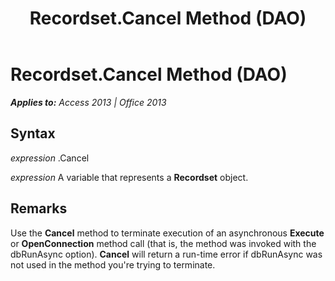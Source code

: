 ﻿---
title: Recordset.Cancel Method (DAO)
TOCTitle: Cancel Method
ms:assetid: 89acfbf1-b937-dc19-ada1-6f8f50489147
ms:mtpsurl: https://msdn.microsoft.com/en-us/library/Ff197080(v=office.15)
ms:contentKeyID: 48546169
ms.date: 09/18/2015
mtps_version: v=office.15
---

# Recordset.Cancel Method (DAO)


_**Applies to:** Access 2013 | Office 2013_

## Syntax

*expression* .Cancel

*expression* A variable that represents a **Recordset** object.

## Remarks

Use the **Cancel** method to terminate execution of an asynchronous **Execute** or **OpenConnection** method call (that is, the method was invoked with the dbRunAsync option). **Cancel** will return a run-time error if dbRunAsync was not used in the method you're trying to terminate.

